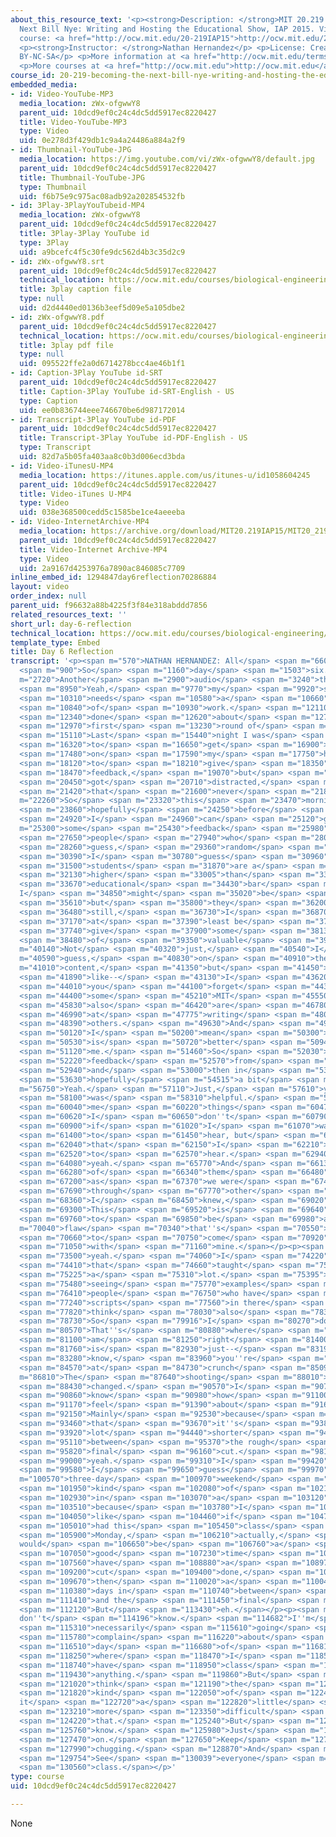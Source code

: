 ```yaml
---
about_this_resource_text: '<p><strong>Description: </strong>MIT 20.219 Becoming the
  Next Bill Nye: Writing and Hosting the Educational Show, IAP 2015. View the complete
  course: <a href="http://ocw.mit.edu/20-219IAP15">http://ocw.mit.edu/20-219IAP15</a>.</p>
  <p><strong>Instructor: </strong>Nathan Hernandez</p> <p>License: Creative Commons
  BY-NC-SA</p> <p>More information at <a href="http://ocw.mit.edu/terms">http://ocw.mit.edu/terms</a></p>
  <p>More courses at <a href="http://ocw.mit.edu">http://ocw.mit.edu</a></p>'
course_id: 20-219-becoming-the-next-bill-nye-writing-and-hosting-the-educational-show-january-iap-2015
embedded_media:
- id: Video-YouTube-MP3
  media_location: zWx-ofgwwY8
  parent_uid: 10dcd9ef0c24c4dc5dd5917ec8220427
  title: Video-YouTube-MP3
  type: Video
  uid: 0e278d3f429db1c9a4a24486a884a2f9
- id: Thumbnail-YouTube-JPG
  media_location: https://img.youtube.com/vi/zWx-ofgwwY8/default.jpg
  parent_uid: 10dcd9ef0c24c4dc5dd5917ec8220427
  title: Thumbnail-YouTube-JPG
  type: Thumbnail
  uid: f6b75e9c975ac08adb92a202854532fb
- id: 3Play-3PlayYouTubeid-MP4
  media_location: zWx-ofgwwY8
  parent_uid: 10dcd9ef0c24c4dc5dd5917ec8220427
  title: 3Play-3Play YouTube id
  type: 3Play
  uid: a9bcefc4f5c30fe9dc562d4b3c35d2c9
- id: zWx-ofgwwY8.srt
  parent_uid: 10dcd9ef0c24c4dc5dd5917ec8220427
  technical_location: https://ocw.mit.edu/courses/biological-engineering/20-219-becoming-the-next-bill-nye-writing-and-hosting-the-educational-show-january-iap-2015/student-reflections/nathan-hernandezs-reflections/day-6-reflection/zWx-ofgwwY8.srt
  title: 3play caption file
  type: null
  uid: d2d4440ed0136b3eef5d09e5a105dbe2
- id: zWx-ofgwwY8.pdf
  parent_uid: 10dcd9ef0c24c4dc5dd5917ec8220427
  technical_location: https://ocw.mit.edu/courses/biological-engineering/20-219-becoming-the-next-bill-nye-writing-and-hosting-the-educational-show-january-iap-2015/student-reflections/nathan-hernandezs-reflections/day-6-reflection/zWx-ofgwwY8.pdf
  title: 3play pdf file
  type: null
  uid: 095522ffe2a0d6714278bcc4ae46b1f1
- id: Caption-3Play YouTube id-SRT
  parent_uid: 10dcd9ef0c24c4dc5dd5917ec8220427
  title: Caption-3Play YouTube id-SRT-English - US
  type: Caption
  uid: ee0b836744eee746670be6d987172014
- id: Transcript-3Play YouTube id-PDF
  parent_uid: 10dcd9ef0c24c4dc5dd5917ec8220427
  title: Transcript-3Play YouTube id-PDF-English - US
  type: Transcript
  uid: 82d7a5b05fa403aa8c0b3d006ecd3bda
- id: Video-iTunesU-MP4
  media_location: https://itunes.apple.com/us/itunes-u/id1058604245
  parent_uid: 10dcd9ef0c24c4dc5dd5917ec8220427
  title: Video-iTunes U-MP4
  type: Video
  uid: 038e368500cedd5c1585be1ce4aeeeba
- id: Video-InternetArchive-MP4
  media_location: https://archive.org/download/MIT20.219IAP15/MIT20_219IAP15_NH_D06_Reflection_audio_360p.mp4
  parent_uid: 10dcd9ef0c24c4dc5dd5917ec8220427
  title: Video-Internet Archive-MP4
  type: Video
  uid: 2a9167d4253976a7890ac846085c7709
inline_embed_id: 1294847day6reflection70286884
layout: video
order_index: null
parent_uid: f96632a88b4225f3f84e318abddd7856
related_resources_text: ''
short_url: day-6-reflection
technical_location: https://ocw.mit.edu/courses/biological-engineering/20-219-becoming-the-next-bill-nye-writing-and-hosting-the-educational-show-january-iap-2015/student-reflections/nathan-hernandezs-reflections/day-6-reflection
template_type: Embed
title: Day 6 Reflection
transcript: '<p><span m="570">NATHAN HERNANDEZ: All</span> <span m="660">right.</span>
  <span m="900">So</span> <span m="1160">day</span> <span m="1503">six.</span> <span
  m="2720">Another</span> <span m="2900">audio</span> <span m="3240">thing.</span>
  <span m="8950">Yeah,</span> <span m="9770">my</span> <span m="9920">script</span>
  <span m="10310">needs</span> <span m="10580">a</span> <span m="10660">lot</span>
  <span m="10840">of</span> <span m="10930">work.</span> <span m="12110">I''ve</span>
  <span m="12340">done</span> <span m="12620">about</span> <span m="12700">the</span>
  <span m="12970">first</span> <span m="13230">round of</span> <span m="13620">revisions.</span>
  <span m="15110">Last</span> <span m="15440">night I was</span> <span m="15790">supposed</span>
  <span m="16320">to</span> <span m="16650">get</span> <span m="16900">people</span>
  <span m="17480">on</span> <span m="17590">my</span> <span m="17750">hall</span>
  <span m="18120">to</span> <span m="18210">give</span> <span m="18350">me</span>
  <span m="18470">feedback,</span> <span m="19070">but</span> <span m="20380">I</span>
  <span m="20450">got</span> <span m="20710">distracted,</span> <span m="21065">and</span>
  <span m="21420">that</span> <span m="21600">never</span> <span m="21800">happened.</span></p><p><span
  m="22260">So</span> <span m="23320">this</span> <span m="23470">morning,</span>
  <span m="23860">hopefully</span> <span m="24250">before</span> <span m="24560">class,</span>
  <span m="24920">I</span> <span m="24960">can</span> <span m="25120">get</span> <span
  m="25300">some</span> <span m="25430">feedback</span> <span m="25980">from</span>
  <span m="27650">people</span> <span m="27940">who</span> <span m="28070">are, I</span>
  <span m="28260">guess,</span> <span m="29360">random</span> <span m="29780">people.</span>
  <span m="30390">I</span> <span m="30780">guess</span> <span m="30960">MIT</span>
  <span m="31500">students</span> <span m="31870">are a</span> <span m="31960">bit</span>
  <span m="32130">higher</span> <span m="33005">than</span> <span m="33430">the</span>
  <span m="33670">educational</span> <span m="34430">bar</span> <span m="34610">that
  I</span> <span m="34850">might</span> <span m="35020">be</span> <span m="35200">aiming,</span>
  <span m="35610">but</span> <span m="35800">they</span> <span m="36200">should</span>
  <span m="36480">still,</span> <span m="36730">I</span> <span m="36870">think,</span>
  <span m="37170">at</span> <span m="37390">least be</span> <span m="37460">able to</span>
  <span m="37740">give</span> <span m="37900">some</span> <span m="38130">sort</span>
  <span m="38480">of</span> <span m="39350">valuable</span> <span m="39690">feedback.</span></p><p><span
  m="40140">Not</span> <span m="40320">just,</span> <span m="40540">I</span> <span
  m="40590">guess,</span> <span m="40830">on</span> <span m="40910">the</span> <span
  m="41010">content,</span> <span m="41350">but</span> <span m="41450">also on</span>
  <span m="41890">like--</span> <span m="43130">I</span> <span m="43620">guess</span>
  <span m="44010">you</span> <span m="44100">forget</span> <span m="44300">that</span>
  <span m="44400">some</span> <span m="45210">MIT</span> <span m="45550">people</span>
  <span m="45830">also</span> <span m="46420">are</span> <span m="46780">better</span>
  <span m="46990">at</span> <span m="47775">writing</span> <span m="48040">than</span>
  <span m="48390">others.</span> <span m="49630">And</span> <span m="49990">what</span>
  <span m="50120">I</span> <span m="50200">mean</span> <span m="50300">by that</span>
  <span m="50530">is</span> <span m="50720">better</span> <span m="50940">than</span>
  <span m="51120">me.</span> <span m="51460">So</span> <span m="52030">some</span>
  <span m="52220">feedback</span> <span m="52570">from</span> <span m="52700">them,</span>
  <span m="52940">and</span> <span m="53000">then in</span> <span m="53280">class,</span>
  <span m="53630">hopefully</span> <span m="54515">a bit</span> <span m="54860">more.</span></p><p><span
  m="56750">Yeah.</span> <span m="57110">Just,</span> <span m="57610">yesterday</span>
  <span m="58100">was</span> <span m="58310">helpful.</span> <span m="59880">Told</span>
  <span m="60040">me</span> <span m="60220">things</span> <span m="60470">that</span>
  <span m="60620">I</span> <span m="60650">don''t</span> <span m="60790">know</span>
  <span m="60900">if</span> <span m="61020">I</span> <span m="61070">wanted</span>
  <span m="61400">to</span> <span m="61450">hear, but</span> <span m="61790">things</span>
  <span m="62040">that</span> <span m="62150">I</span> <span m="62210">needed</span>
  <span m="62520">to</span> <span m="62570">hear.</span> <span m="62940">So</span>
  <span m="64080">yeah.</span> <span m="65770">And</span> <span m="66130">some</span>
  <span m="66280">of</span> <span m="66340">them</span> <span m="66480">were--</span>
  <span m="67200">as</span> <span m="67370">we were</span> <span m="67490">going</span>
  <span m="67690">through</span> <span m="67770">other</span> <span m="67980">people''s,</span>
  <span m="68360">I</span> <span m="68450">knew,</span> <span m="69020">OK.</span>
  <span m="69300">This</span> <span m="69520">is</span> <span m="69640">going</span>
  <span m="69760">to</span> <span m="69850">be</span> <span m="69980">a</span> <span
  m="70040">flaw</span> <span m="70340">that''s</span> <span m="70550">going</span>
  <span m="70660">to</span> <span m="70750">come</span> <span m="70920">up</span>
  <span m="71050">with</span> <span m="71160">mine.</span></p><p><span m="72630">So</span>
  <span m="73500">yeah.</span> <span m="74060">I</span> <span m="74220">think</span>
  <span m="74410">that</span> <span m="74660">taught</span> <span m="75140">me</span>
  <span m="75225">a</span> <span m="75310">lot.</span> <span m="75395">And</span>
  <span m="75480">seeing</span> <span m="75770">examples</span> <span m="76250">of</span>
  <span m="76410">people</span> <span m="76750">who have</span> <span m="76980">better</span>
  <span m="77240">scripts</span> <span m="77560">in there</span> <span m="77790">I</span>
  <span m="77820">think</span> <span m="78030">also</span> <span m="78340">helped.</span>
  <span m="78730">So</span> <span m="79916">I</span> <span m="80270">don''t know.</span>
  <span m="80570">That''s</span> <span m="80880">where</span> <span m="81040">I</span>
  <span m="81100">am</span> <span m="81250">right</span> <span m="81400">now,</span>
  <span m="81760">is</span> <span m="82930">just--</span> <span m="83190">you</span>
  <span m="83280">know,</span> <span m="83960">you''re</span> <span m="84230">definitely</span>
  <span m="84570">at</span> <span m="84730">crunch</span> <span m="85090">time.</span></p><p><span
  m="86810">The</span> <span m="87640">shooting</span> <span m="88010">date  got</span>
  <span m="88430">changed.</span> <span m="90570">I</span> <span m="90720">don''t</span>
  <span m="90860">know</span> <span m="90980">how</span> <span m="91100">I</span>
  <span m="91170">feel</span> <span m="91390">about</span> <span m="91610">it.</span>
  <span m="92150">Mainly</span> <span m="92530">because</span> <span m="92910">of</span>
  <span m="93460">that</span> <span m="93670">it''s</span> <span m="93860">a</span>
  <span m="93920">lot</span> <span m="94440">shorter</span> <span m="94730">time</span>
  <span m="95110">between</span> <span m="95370">the rough</span> <span m="95630">and</span>
  <span m="95820">final</span> <span m="96160">cut.</span> <span m="98180">And</span>
  <span m="99000">yeah.</span> <span m="99310">I</span> <span m="99420">mean,</span>
  <span m="99580">I</span> <span m="99650">guess</span> <span m="99970">a</span> <span
  m="100570">three-day</span> <span m="100970">weekend</span> <span m="101800">is</span>
  <span m="101950">kind</span> <span m="102080">of</span> <span m="102180">annoying,</span>
  <span m="102930">in</span> <span m="103070">a</span> <span m="103120">sense,</span>
  <span m="103510">because</span> <span m="103780">I</span> <span m="103860">feel</span>
  <span m="104050">like</span> <span m="104460">if</span> <span m="104735">we</span>
  <span m="105010">had this</span> <span m="105450">class</span> <span m="105780">on</span>
  <span m="105900">Monday,</span> <span m="106210">actually,</span> <span m="106520">that
  would</span> <span m="106650">be</span> <span m="106760">a</span> <span m="106820">pretty</span>
  <span m="107050">good</span> <span m="107230">time</span> <span m="107500">to</span>
  <span m="107560">have</span> <span m="108880">a</span> <span m="108970">rough</span>
  <span m="109200">cut</span> <span m="109400">done,</span> <span m="109600">and</span>
  <span m="109670">then</span> <span m="110020">a</span> <span m="110040">couple of</span>
  <span m="110380">days in</span> <span m="110740">between</span> <span m="111130">that</span>
  <span m="111410">and the</span> <span m="111450">final</span> <span m="111820">cut.</span>
  <span m="112120">But</span> <span m="113430">eh.</span></p><p><span m="113710">I
  don''t</span> <span m="114196">know.</span> <span m="114682">I''m</span> <span m="115170">not</span>
  <span m="115310">necessarily</span> <span m="115610">going</span> <span m="115720">to</span>
  <span m="115780">complain</span> <span m="116220">about</span> <span m="116450">a</span>
  <span m="116510">day</span> <span m="116680">of</span> <span m="116810">no cl--</span>
  <span m="118250">where</span> <span m="118470">I</span> <span m="118520">don''t</span>
  <span m="118740">have</span> <span m="118950">class</span> <span m="119370">or</span>
  <span m="119430">anything.</span> <span m="119860">But</span> <span m="120700">I</span>
  <span m="121020">think</span> <span m="121190">the</span> <span m="121290">timing</span>
  <span m="121820">kind</span> <span m="122050">of</span> <span m="122490">has made
  it</span> <span m="122720">a</span> <span m="122820">little</span> <span m="123060">bit</span>
  <span m="123210">more</span> <span m="123350">difficult</span> <span m="123780">by</span>
  <span m="124220">that.</span> <span m="125240">But</span> <span m="125500">I don''t</span>
  <span m="125760">know.</span> <span m="125980">Just</span> <span m="127250">move</span>
  <span m="127470">on.</span> <span m="127650">Keep</span> <span m="127850">on</span>
  <span m="127990">chugging.</span> <span m="128870">And</span> <span m="129270">yeah.</span>
  <span m="129754">See</span> <span m="130039">everyone</span> <span m="130299">in</span>
  <span m="130560">class.</span></p>'
type: course
uid: 10dcd9ef0c24c4dc5dd5917ec8220427

---
```

None
